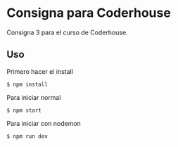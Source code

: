 # Consigna para Coderhouse

Consigna 3 para el curso de Coderhouse.

## Uso

Primero hacer el install

```console
$ npm install
```

Para iniciar normal

```console
$ npm start
```

Para iniciar con nodemon

```console
$ npm run dev
```
